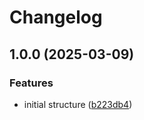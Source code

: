 # Changelog

## 1.0.0 (2025-03-09)


### Features

* initial structure ([b223db4](https://github.com/meysam81/preview-bot/commit/b223db42bf23c9b4994674f0b0a48052324d4ef5))
